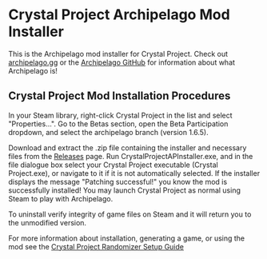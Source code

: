 # Crystal Project Archipelago Mod Installer

This is the Archipelago mod installer for Crystal Project. Check out [archipelago.gg](https://archipelago.gg/) or 
the [Archipelago GitHub](https://github.com/ArchipelagoMW/Archipelago/releases) for information about what Archipelago is!

## Crystal Project Mod Installation Procedures

In your Steam library, right-click Crystal Project in the list and select "Properties...". Go to the Betas section, 
open the Beta Participation dropdown, and select the archipelago branch (version 1.6.5).

Download and extract the .zip file containing the installer and necessary files from the 
[Releases](https://github.com/Emerassi/Crystal-Project-Archipelago-Mod-Installer) page. Run CrystalProjectAPInstaller.exe, and
in the file dialogue box select your Crystal Project executable (Crystal Project.exe), or navigate to it if it is not
automatically selected. If the installer displays the message "Patching successful!" you know the mod is successfully
installed! You may launch Crystal Project as normal using Steam to play with Archipelago.

To uninstall verify integrity of game files on Steam and it will return you to the unmodified version.

For more information about installation, generating a game, or using the mod see the 
[Crystal Project Randomizer Setup Guide](https://github.com/Emerassi/CrystalProjectAPWorld/blob/main/worlds/crystal_project/docs/setup_en.md)

